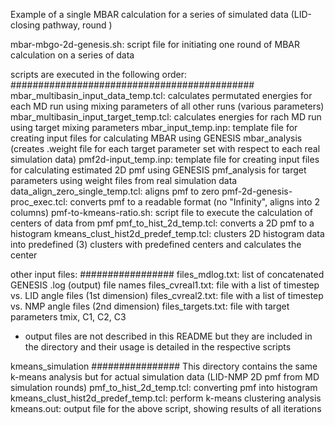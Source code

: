 Example of a single MBAR calculation for a series of simulated data (LID-closing pathway, round )

mbar-mbgo-2d-genesis.sh: script file for initiating one round of MBAR calculation on a series of data

scripts are executed in the following order: 
############################################
mbar_multibasin_input_data_temp.tcl: calculates permutated energies for each MD run using mixing parameters of all other runs (various parameters)
mbar_multibasin_input_target_temp.tcl: calculates energies for rach MD run using target mixing parameters
mbar_input_temp.inp: template file for creating input files for calculating MBAR using GENESIS mbar_analysis (creates .weight file for each target parameter set with respect to each real simulation data)
pmf2d-input_temp.inp: template file for creating input files for calculating estimated 2D pmf using GENESIS pmf_analysis for target parameters using weight files from real simulation data
data_align_zero_single_temp.tcl: aligns pmf to zero
pmf-2d-genesis-proc_exec.tcl: converts pmf to a readable format (no "Infinity", aligns into 2 columns)
pmf-to-kmeans-ratio.sh: script file to execute the calculation of centers of data from pmf 
pmf_to_hist_2d_temp.tcl: converts a 2D pmf to a histogram
kmeans_clust_hist2d_predef_temp.tcl: clusters 2D histogram data into predefined (3) clusters with predefined centers and calculates the center


other input files: 
#################
files_mdlog.txt: list of concatenated GENESIS .log (output) file names 
files_cvreal1.txt: file with a list of timestep vs. LID angle files (1st dimension)
files_cvreal2.txt: file with a list of timestep vs. NMP angle files (2nd dimension)
files_targets.txt: file with target parameters tmix, C1, C2, C3 

* output files are not described in this README but they are included in the directory and their usage is detailed in the respective scripts

kmeans_simulation
################
This directory contains the same k-means analysis but for actual simulation data (LID-NMP 2D pmf from MD simulation rounds)
pmf_to_hist_2d_temp.tcl: converting pmf into histogram
kmeans_clust_hist2d_predef_temp.tcl: perform k-means clustering analysis
kmeans.out: output file for the above script, showing results of all iterations
